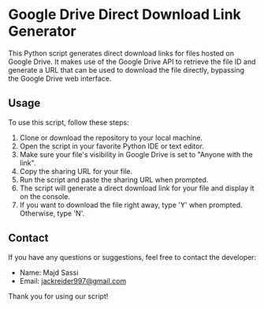 # Google Drive Direct Download Link Generator

This Python script generates direct download links for files hosted on Google Drive. It makes use of the Google Drive API to retrieve the file ID and generate a URL that can be used to download the file directly, bypassing the Google Drive web interface.

## Usage

To use this script, follow these steps:

1. Clone or download the repository to your local machine.
2. Open the script in your favorite Python IDE or text editor.
3. Make sure your file's visibility in Google Drive is set to "Anyone with the link".
4. Copy the sharing URL for your file.
5. Run the script and paste the sharing URL when prompted.
6. The script will generate a direct download link for your file and display it on the console.
7. If you want to download the file right away, type 'Y' when prompted. Otherwise, type 'N'.

## Contact

If you have any questions or suggestions, feel free to contact the developer:

- Name: Majd Sassi
- Email: jackreider997@gmail.com

Thank you for using our script!
